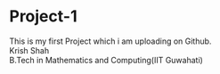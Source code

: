 # Project-1
This is my first Project which i am uploading on Github.
<br>
Krish Shah
<br>
B.Tech in Mathematics and Computing(IIT Guwahati)
